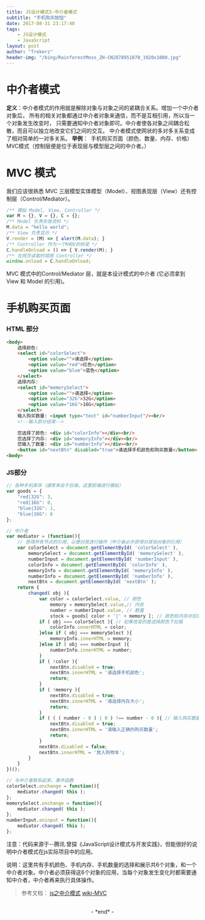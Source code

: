 ```yaml
---
title: JS设计模式5-中介者模式
subtitle: "手机购买按钮"
date: 2017-08-31 23:17:40
tags: 
	- JS设计模式
	- JavaScript
layout: post
author: "Trekerz"
header-img: "/bing/RainforestMoss_ZH-CN2878951870_1920x1080.jpg"
---
```


# **中介者模式**

**定义**：中介者模式的作用就是解除对象与对象之间的紧耦合关系。增加一个中介者对象后，
所有的相关对象都通过中介者对象来通信，而不是互相引用，所以当一个对象发生改变时，
只需要通知中介者对象即可。中介者使各对象之间耦合松散，而且可以独立地改变它们之间的交互。
中介者模式使网状的多对多关系变成了相对简单的一对多关系。
**举例**：
​    手机购买页面（颜色、数量、内存、价格）
​    MVC模式（控制层便是位于表现层与模型层之间的中介者。）

# **MVC 模式**

我们应该很熟悉 MVC 三层模型实体模型（Model）、视图表现层（View）还有控制层（Control/Mediator）。

```js
/** 模拟 Model, View, Controller */
var M = {}, V = {}, C = {};
/** Model 负责存放资料 */
M.data = "hello world";
/** View 负责显示 */
V.render = (M) => { alert(M.data); }
/** Controller 作为一个M和V的桥梁 */
C.handleOnload = () => { V.render(M); }
/** 在网页读取时调用 Controller */
window.onload = C.handleOnload;
```

MVC 模式中的Control/Mediator 层，就是本设计模式的中介者 (它必须拿到 View 和 Model 的引用)。

# **手机购买页面**

### **HTML 部分**

```html
<body>
	选择颜色: 
	<select id="colorSelect">
		<option value="">请选择</option>
		<option value="red">红色</option>
		<option value="blue">蓝色</option>
	</select>
	选择内存: 
	<select id="memorySelect">
		<option value="">请选择</option>
		<option value="32G">32G</option>
		<option value="16G">16G</option>
	</select>
	输入购买数量: <input type="text" id="numberInput"/><br/>
	<!--输入部分结束-->
	
	您选择了颜色: <div id="colorInfo"></div><br/>
	您选择了内存: <div id="memoryInfo"></div><br/>
	您输入了数量: <div id="numberInfo"></div><br/>
	<button id="nextBtn" disabled="true">请选择手机颜色和购买数量</button>
<body>
```

### **JS部分**

```js
// 各种手机库存（通常来自于后端，这里前端进行模拟）
var goods = { 
	"red|32G": 3,
	"red|16G": 0,
	"blue|32G": 1,
	"blue|16G": 6
};

// 中介者
var mediator = (function(){
	// 获得所有节点的引用，以便对其进行操作（中介者必许获得对其他对象的引用）
	var colorSelect = document.getElementById( 'colorSelect' ),
		memorySelect = document.getElementById( 'memorySelect' ),
		numberInput = document.getElementById( 'numberInput' ),
		colorInfo = document.getElementById( 'colorInfo' ),
		memoryInfo = document.getElementById( 'memoryInfo' ),
		numberInfo = document.getElementById( 'numberInfo' ),
		nextBtn = document.getElementById( 'nextBtn' );
	return {
		changed( obj ){
			var color = colorSelect.value, // 颜色
				memory = memorySelect.value,// 内存
				number = numberInput.value, // 数量
				stock = goods[ color + '|' + memory ]; // 颜色和内存对应的手机库存数量
			if ( obj === colorSelect ){ // 如果改变的是选择颜色下拉框
				colorInfo.innerHTML = color;
			}else if ( obj === memorySelect ){
				memoryInfo.innerHTML = memory;
			}else if ( obj === numberInput ){
				numberInfo.innerHTML = number;
			}
			if ( !color ){
				nextBtn.disabled = true;
				nextBtn.innerHTML = '请选择手机颜色';
				return;
			}
			if ( !memory ){
				nextBtn.disabled = true;
				nextBtn.innerHTML = '请选择内存大小';
				return;
			}
			if ( ( ( number - 0 ) | 0 ) !== number - 0 ){ // 输入购买数量是否为正整数
				nextBtn.disabled = true;
				nextBtn.innerHTML = '请输入正确的购买数量';
				return;
			}
			nextBtn.disabled = false;
			nextBtn.innerHTML = '放入购物车';
		}
	}
})();

// 与中介者联系起来，事件函数
colorSelect.onchange = function(){
	mediator.changed( this );
};
memorySelect.onchange = function(){
	mediator.changed( this );
};
numberInput.oninput = function(){
	mediator.changed( this );
};
```

注意：代码来源于--腾讯.曾探《JavaScript设计模式与开发实践》，但能很好的说明中介者模式在js实际项目中的应用。

说明：这里共有手机颜色、手机内存、手机数量的选择和展示共6个对象，和一个中介者对象。中介者必须获得这6个对象的应用，当每个对象发生变化时都需要通知中介者，中介者再来执行具体操作。

> 参考文档：
> [js之中介模式](http://blog.csdn.net/linhongyong/article/details/53439723)
> [wiki-MVC](https://zh.wikipedia.org/wiki/MVC)

<br/>

<center>-&nbsp;*end*&nbsp;-</center>

<br/>